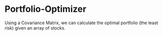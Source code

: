 # Portfolio-Optimizer
Using a Covariance Matrix, we can calculate the optimal portfolio (the least risk) given an array of stocks. 
